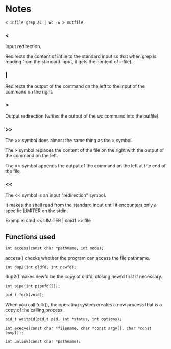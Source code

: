 # Notes
```
< infile grep a1 | wc -w > outfile
```
### < 
Input redirection. 

Redirects the content of infile to the standard input 
so that when grep is reading from the standard input, it gets the content of infile).
### |
Redirects the output of the command on the left to the input of the command on the right.
### >
Output redirection (writes the output of the wc command into the outfile).
### >>
The >> symbol does almost the same thing as the > symbol.

The > symbol replaces the content of the file on the right with the output of the command on the left.


The >> symbol appends the output of the command on the left at the end of the file.
### <<
The << symbol is an input "redirection" symbol.


It makes the shell read from the standard input until it encounters only a specific LIMITER on the stdin. 


Example: cmd << LIMITER | cmd1 >> file

## Functions used
```
int access(const char *pathname, int mode);
```
access() checks whether the program can access the file pathname. 
```
int dup2(int oldfd, int newfd);
```
dup2() makes newfd be the copy of oldfd, closing newfd first if necessary.
```
int pipe(int pipefd[2]);
```
```
pid_t fork(void);
```
When you call fork(), the operating system creates a new process that is a copy of the calling process.
```
pid_t waitpid(pid_t pid, int *status, int options);
```
```
int execve(const char *filename, char *const argv[], char *const envp[]);
```
```
int unlink(const char *pathname);
```
